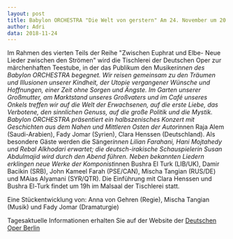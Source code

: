 ```yaml
---
layout: post
title: Babylon ORCHESTRA "Die Welt von gerstern" Am 24. November um 20 Uhr in der Deutschen Oper Berlin.
author: Adri
data: 2018-11-24
---
```


Im Rahmen des vierten Teils der Reihe "Zwischen Euphrat und Elbe- Neue Lieder zwischen den Strömen" wird die Tischlerei der Deutschen Oper zur märchenhaften Teestube, in der das Publikum den Musiker*innen des Babylon ORCHESTRA begegnet. Wir reisen gemeinsam zu den Träumen und Illusionen unserer Kindheit, der Utopie vergangener Wünsche und Hoffnungen, einer Zeit ohne Sorgen und Ängste. Im Garten unserer Großmutter, am Marktstand unseres Großvaters und im Café unseres Onkels treffen wir auf die Welt der Erwachsenen, auf die erste Liebe, das Verbotene, den sinnlichen Genuss, auf die große Politik und die Mystik. Babylon ORCHESTRA präsentiert ein halbszenisches Konzert mit Geschichten aus dem Nahen und Mittleren Osten der Autor*innen Raja Alem (Saudi-Arabien), Fady Jomar (Syrien), Clara Henssen (Deutschland). Als besondere Gäste werden die Sänger*innen Lilian Farahani, Hani Mojtahedy und Rebal Alkhodari erwartet; die deutsch-irakische Schauspielerin Susan Abdulmajid wird durch den Abend führen. Neben bekannten Liedern erklingen neue Werke der Komponist*innen Bushra El Turk (LIB/UK), Damir Bacikin (SRB), John Kameel Farah (PSE/CAN), Mischa Tangian (RUS/DE) und MAias Alyamani (SYR/QTR). Die Einführung mit Clara Henssen und Bushra El-Turk  findet um 19h im Malsaal der Tischlerei statt. 

Eine Stückentwicklung von: Anna von Gehren (Regie), Mischa Tangian (Musik) und Fady Jomar (Dramaturgie)

Tagesaktuelle Informationen erhalten Sie auf der Website der [Deutschen Oper Berlin](https://www.deutscheoperberlin.de/de_DE/calendar/lieder-zwischen-euphrat-und-elbe-die-welt.15308205)

